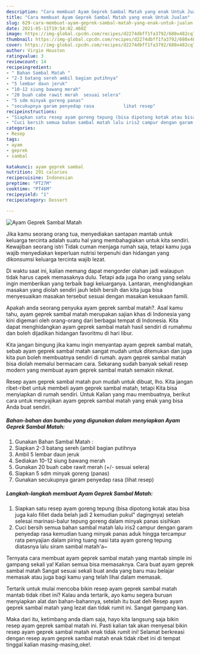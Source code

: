 ```yaml
---
description: "Cara membuat Ayam Geprek Sambal Matah yang enak Untuk Jualan"
title: "Cara membuat Ayam Geprek Sambal Matah yang enak Untuk Jualan"
slug: 629-cara-membuat-ayam-geprek-sambal-matah-yang-enak-untuk-jualan
date: 2021-05-11T19:54:02.460Z
image: https://img-global.cpcdn.com/recipes/d2274dbff1fa3792/680x482cq70/ayam-geprek-sambal-matah-foto-resep-utama.jpg
thumbnail: https://img-global.cpcdn.com/recipes/d2274dbff1fa3792/680x482cq70/ayam-geprek-sambal-matah-foto-resep-utama.jpg
cover: https://img-global.cpcdn.com/recipes/d2274dbff1fa3792/680x482cq70/ayam-geprek-sambal-matah-foto-resep-utama.jpg
author: Virgie Houston
ratingvalue: 3
reviewcount: 14
recipeingredient:
- " Bahan Sambal Matah "
- "2-3 batang sereh ambil bagian putihnya"
- "5 lembar daun jeruk"
- "10-12 siung bawang merah"
- "20 buah cabe rawit merah  sesuai selera"
- "5 sdm minyak goreng panas"
- "secukupnya garam penyedap rasa           lihat resep"
recipeinstructions:
- "Siapkan satu resep ayam goreng tepung (bisa dipotong kotak atau bisa juga kalo fillet dada belah jadi 2 kemudian pukul&#34; dagingnya) setelah selesai marinasi-balur tepung goreng dalam minyak panas sisihkan"
- "Cuci bersih semua bahan sambal matah lalu iris2 campur dengan garam penyedap rasa kemudian tuang minyak panas aduk hingga tercampur rata penyajian dalam piring tuang nasi tata ayam goreng tepung diatasnya lalu siram sambal matah&#39;a~"
categories:
- Resep
tags:
- ayam
- geprek
- sambal

katakunci: ayam geprek sambal 
nutrition: 291 calories
recipecuisine: Indonesian
preptime: "PT27M"
cooktime: "PT46M"
recipeyield: "1"
recipecategory: Dessert

---
```



![Ayam Geprek Sambal Matah](https://img-global.cpcdn.com/recipes/d2274dbff1fa3792/680x482cq70/ayam-geprek-sambal-matah-foto-resep-utama.jpg)

Jika kamu seorang orang tua, menyediakan santapan mantab untuk keluarga tercinta adalah suatu hal yang membahagiakan untuk kita sendiri. Kewajiban seorang istri Tidak cuman menjaga rumah saja, tetapi kamu juga wajib menyediakan keperluan nutrisi terpenuhi dan hidangan yang dikonsumsi keluarga tercinta wajib lezat.

Di waktu  saat ini, kalian memang dapat mengorder olahan jadi walaupun tidak harus capek memasaknya dulu. Tetapi ada juga lho orang yang selalu ingin memberikan yang terbaik bagi keluarganya. Lantaran, menghidangkan masakan yang diolah sendiri jauh lebih bersih dan kita juga bisa menyesuaikan masakan tersebut sesuai dengan masakan kesukaan famili. 



Apakah anda seorang penyuka ayam geprek sambal matah?. Asal kamu tahu, ayam geprek sambal matah merupakan sajian khas di Indonesia yang kini digemari oleh orang-orang dari berbagai tempat di Indonesia. Kita dapat menghidangkan ayam geprek sambal matah hasil sendiri di rumahmu dan boleh dijadikan hidangan favoritmu di hari libur.

Kita jangan bingung jika kamu ingin menyantap ayam geprek sambal matah, sebab ayam geprek sambal matah sangat mudah untuk ditemukan dan juga kita pun boleh membuatnya sendiri di rumah. ayam geprek sambal matah bisa diolah memalui bermacam cara. Sekarang sudah banyak sekali resep modern yang membuat ayam geprek sambal matah semakin nikmat.

Resep ayam geprek sambal matah pun mudah untuk dibuat, lho. Kita jangan ribet-ribet untuk membeli ayam geprek sambal matah, tetapi Kita bisa menyiapkan di rumah sendiri. Untuk Kalian yang mau membuatnya, berikut cara untuk menyajikan ayam geprek sambal matah yang enak yang bisa Anda buat sendiri.

<!--inarticleads1-->

##### Bahan-bahan dan bumbu yang digunakan dalam menyiapkan Ayam Geprek Sambal Matah:

1. Gunakan  Bahan Sambal Matah :
1. Siapkan 2-3 batang sereh (ambil bagian putihnya
1. Ambil 5 lembar daun jeruk
1. Sediakan 10-12 siung bawang merah
1. Gunakan 20 buah cabe rawit merah (+/- sesuai selera)
1. Siapkan 5 sdm minyak goreng (panas)
1. Gunakan secukupnya garam penyedap rasa           (lihat resep)




<!--inarticleads2-->

##### Langkah-langkah membuat Ayam Geprek Sambal Matah:

1. Siapkan satu resep ayam goreng tepung (bisa dipotong kotak atau bisa juga kalo fillet dada belah jadi 2 kemudian pukul&#34; dagingnya) setelah selesai marinasi-balur tepung goreng dalam minyak panas sisihkan
1. Cuci bersih semua bahan sambal matah lalu iris2 campur dengan garam penyedap rasa kemudian tuang minyak panas aduk hingga tercampur rata penyajian dalam piring tuang nasi tata ayam goreng tepung diatasnya lalu siram sambal matah&#39;a~




Ternyata cara membuat ayam geprek sambal matah yang mantab simple ini gampang sekali ya! Kalian semua bisa memasaknya. Cara buat ayam geprek sambal matah Sangat sesuai sekali buat anda yang baru mau belajar memasak atau juga bagi kamu yang telah lihai dalam memasak.

Tertarik untuk mulai mencoba bikin resep ayam geprek sambal matah mantab tidak ribet ini? Kalau anda tertarik, ayo kamu segera buruan menyiapkan alat dan bahan-bahannya, setelah itu buat deh Resep ayam geprek sambal matah yang lezat dan tidak rumit ini. Sangat gampang kan. 

Maka dari itu, ketimbang anda diam saja, hayo kita langsung saja bikin resep ayam geprek sambal matah ini. Pasti kalian tak akan menyesal bikin resep ayam geprek sambal matah enak tidak rumit ini! Selamat berkreasi dengan resep ayam geprek sambal matah enak tidak ribet ini di tempat tinggal kalian masing-masing,oke!.

